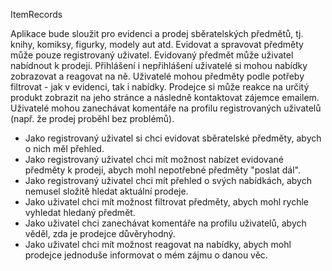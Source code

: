 ItemRecords

Aplikace bude sloužit pro evidenci a prodej sběratelských předmětů, tj. knihy, komiksy, figurky, modely aut atd. Evidovat a spravovat předměty může pouze registrovaný uživatel. Evidovaný předmět může uživatel nabídnout k prodeji. Přihlášení i nepřihlášení uživatelé si mohou nabídky zobrazovat a reagovat na ně. Uživatelé mohou předměty podle potřeby filtrovat - jak v evidenci, tak i nabídky. Prodejce si může reakce na určitý produkt zobrazit na jeho stránce a následně kontaktovat zájemce emailem. Uživatelé mohou zanechávat komentáře na profilu registrovaných uživatelů (např. že prodej proběhl bez problémů).

- Jako registrovaný uživatel si chci evidovat sběratelské předměty, abych o nich měl přehled.
- Jako registrovaný uživatel chci mít možnost nabízet evidované předměty k prodeji, abych mohl nepotřebné předměty "poslat dál".
- Jako registrovaný uživatel chci mít přehled o svých nabídkách, abych nemusel složitě hledat aktuální prodeje.
- Jako uživatel chci mít možnost filtrovat předměty, abych mohl rychle vyhledat hledaný předmět.
- Jako uživatel chci zanechávat komentáře na profilu uživatelů, abych věděl, zda je prodejce důvěryhodný.
- Jako uživatel chci mít možnost reagovat na nabídky, abych mohl prodejce jednoduše informovat o mém zájmu o danou věc.
